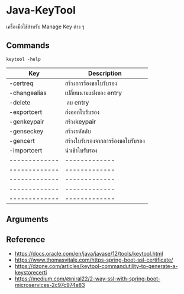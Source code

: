 # Java-KeyTool

เครื่องมือใช้สำหรับ Manage Key ต่าง ๆ 

## Commands

    keytool -help

| Key      | Description |
| ------------- | -------------|
| -certreq   | สร้างการร้องขอใบรับรอง  |
| -changealias    | เปลี่ยนนามแฝงของ entry |
| -delete    |  ลบ entry |
| -exportcert  | ส่งออกใบรับรอง |
| -genkeypair | สร้างkeypair |
| -genseckey | สร้างรหัสลับ|
| -gencert   | สร้างใบรับรองจากการร้องขอใบรับรอง |
| -importcert   | นำเข้าใบรับรอง|
| ------------- | -------------|
| ------------- | -------------|
| ------------- | -------------|
| ------------- | -------------|
| ------------- | -------------|

## Arguments


## Reference 
- https://docs.oracle.com/en/java/javase/12/tools/keytool.html
- https://www.thomasvitale.com/https-spring-boot-ssl-certificate/
- https://dzone.com/articles/keytool-commandutility-to-generate-a-keystorecerti
- https://medium.com/@niral22/2-way-ssl-with-spring-boot-microservices-2c97c974e83
